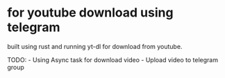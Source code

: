 # for youtube download using telegram
built using rust and running yt-dl for download from youtube. 


TODO:
    - Using Async task for download video 
    - Upload video to telegram group